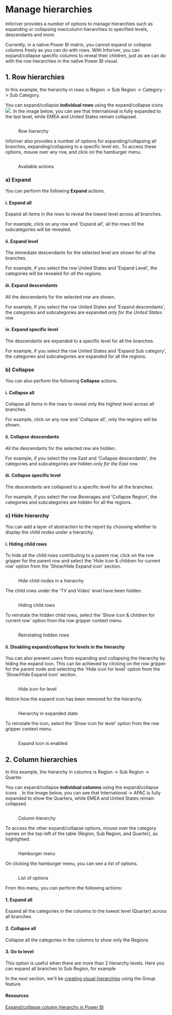 # Manage hierarchies

Inforiver provides a number of options to manage hierarchies such as expanding or collapsing row/column hierarchies to specified levels, descendants and more.&#x20;

Currently, in a native Power BI matrix, you cannot expand or collapse columns freely as you can do with rows. With Inforiver, you can expand/collapse specific columns to reveal their children, just as we can do with the row hierarchies in the native Power BI visual.

## 1. Row hierarchies

In this example, the hierarchy in rows is Region -> Sub Region -> Category -> Sub Category.

You can expand/collapse **individual rows** using the expand/collapse icons![](<../../.gitbook/assets/image (2) (3) (1).png>). In the image below, you can see that International is fully expanded to the last level, while EMEA and United States remain collapsed.&#x20;

<figure><img src="../../.gitbook/assets/RowHierarchy.png" alt=""><figcaption><p>Row hierarchy</p></figcaption></figure>

Inforiver also provides a number of options for expanding/collapsing all branches, expanding/collapsing to a specific level etc. To access these options, mouse over any row, and click on the hamburger menu.&#x20;

<figure><img src="../../.gitbook/assets/List of Options.png" alt=""><figcaption><p>Available actions</p></figcaption></figure>

### a) Expand

You can perform the following **Expand** actions.

#### i. **Expand all**&#x20;

Expand all items in the rows to reveal the lowest level across all branches.

For example, click on any row and 'Expand all', all the rows till the subcategories will be revealed.

#### ii. **Expand level**&#x20;

The immediate descendants for the selected level are shown for all the branches.&#x20;

For example, if you select the row United States and 'Expand Level', the categories will be revealed for _all the regions._

#### iii. **Expand descendants**&#x20;

All the descendants for the selected row are shown.&#x20;

For example, if you select the row United States and 'Expand descendants', the categories and subcategories are expanded _only for the United States row._

#### iv. **Expand specific level**&#x20;

The descendants are expanded to a specific level for all the branches.&#x20;

For example, if you select the row United States and 'Expand Sub category', the categories and subcategories are expanded for all the regions.

### b) Collapse

You can also perform the following **Collapse** actions.

#### i. **Collapse all**&#x20;

Collapse all items in the rows to reveal only the highest level across all branches.

For example, click on any row and 'Collapse all', only the regions will be shown.

#### ii. **Collapse descendants**&#x20;

All the descendants for the selected row are hidden.&#x20;

For example, if you select the row East and 'Collapse descendants', the categories and subcategories are hidden _only for the East row._

#### iii. **Collapse specific level**&#x20;

The descendants are collapsed to a specific level for all the branches.&#x20;

For example, if you select the row Beverages and 'Collapse Region', the categories and subcategories are hidden for all the regions.

### c) Hide hierarchy

You can add a layer of abstraction to the report by choosing whether to display the child nodes under a hierarchy.

#### i. Hiding child rows

To hide all the child rows contributing to a parent row, click on the row gripper for the parent row and select the 'Hide icon & children for current row' option from the 'Show/Hide Expand icon' section.

<figure><img src="../../.gitbook/assets/image (117) (1).png" alt=""><figcaption><p>Hide child nodes in a hierarchy</p></figcaption></figure>

The child rows under the 'TV and Video' level have been hidden.

<figure><img src="../../.gitbook/assets/image (118) (1).png" alt=""><figcaption><p>Hiding child rows</p></figcaption></figure>

To reinstate the hidden child rows, select the 'Show icon & children for current row' option from the row gripper context menu.

<figure><img src="../../.gitbook/assets/image (119).png" alt=""><figcaption><p>Reinstating hidden rows</p></figcaption></figure>

#### ii. Disabling expand/collapse for levels in the hierarchy

You can also prevent users from expanding and collapsing the hierarchy by hiding the expand icon. This can be achieved by clicking on the row gripper for the parent node and selecting the 'Hide icon for level' option from the 'Show/Hide Expand icon' section.

<figure><img src="../../.gitbook/assets/image (120).png" alt=""><figcaption><p>Hide icon for level</p></figcaption></figure>

Notice how the expand icon has been removed for the hierarchy.

<figure><img src="../../.gitbook/assets/image (121).png" alt=""><figcaption><p>Hierarchy in expanded state</p></figcaption></figure>

To reinstate the icon, select the 'Show icon for level' option from the row gripper context menu.

<figure><img src="../../.gitbook/assets/image (122).png" alt=""><figcaption><p>Expand icon is enabled</p></figcaption></figure>

## 2. Column hierarchies

In this example, the hierarchy in columns is Region -> Sub Region -> Quarter.

You can expand/collapse **individual columns** using the expand/collapse icons <img src="../../.gitbook/assets/image (17) (2) (1).png" alt="" data-size="line"> . In the image below, you can see that International -> APAC is fully expanded to show the Quarters, while EMEA and United States remain collapsed.&#x20;

<figure><img src="../../.gitbook/assets/ColumnHierarchy.png" alt=""><figcaption><p>Column hierarchy</p></figcaption></figure>

To access the other expand/collapse options, mouse over the category names on the top-left of the table (Region, Sub Region, and Quarter), as highlighted.

<figure><img src="../../.gitbook/assets/Hamburger MenuC.png" alt=""><figcaption><p>Hamburger menu</p></figcaption></figure>

On clicking the hamburger menu, you can see a list of options.

<figure><img src="../../.gitbook/assets/List of OptionsC.png" alt=""><figcaption><p>List of options</p></figcaption></figure>

From this menu, you can perform the following actions:

#### **1. Expand all**&#x20;

Expand all the categories in the columns to the lowest level (Quarter) across all branches

#### **2. Collapse all**&#x20;

Collapse all the categories in the columns to show only the Regions

#### **3. Go to level**&#x20;

This option is useful when there are more than 2 hierarchy levels. Here you can expand all branches to Sub Region, for example

In the next section, we'll be [creating visual hierarchies](create-visual-hierarchies.md) using the Group feature.

#### Resources

[Expand/collapse column hierarchy in Power BI](https://inforiver.com/blog/feature-highlights/expand-collapse-column-hierarchy-in-power-bi/)
